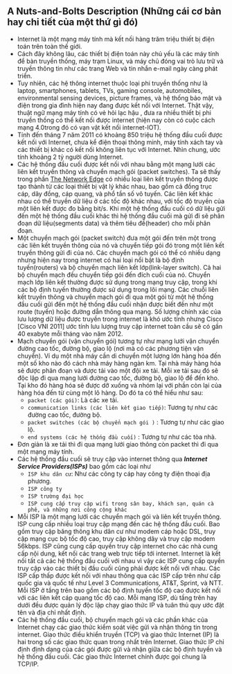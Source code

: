 ## A Nuts-and-Bolts Description (Những cái cơ bản hay chi tiết của một thứ gì đó)

- Internet là một mạng máy tính mà kết nối hàng trăm triệu thiết bị điện toán trên toàn thế giới.
- Cách đây không lâu, các thiết bị điện toán này chủ yếu là các máy tính để bàn truyền thống, máy trạm Linux, và máy chủ đóng vai trò lưu trữ và truyền thông tin như các trang Web và tin nhắn e-mail ngày càng phát triển.
- Tuy nhiên, các hệ thông internet thuộc loại phi truyền thống như là laptop, smartphones, tablets, TVs, gaming console, automobiles, environmental sensing devices, picture frames, và hệ thống bảo mật và điện trong gia đình hiện nay đang được kết nối với Internet. Thật vậy, thuật ngữ mạng máy tính có vẻ hỏi lạc hậu , đưa ra nhiều thiết bị phi truyền thống có thể kết nối được internet (hiện nay còn có cuộc cách mạng 4.0trong đó có vạn vật kết nối internet-IOT).
- Tính đến tháng 7 năm 2011 có khoảng 850 triệu hệ thống đầu cuối được kết nối với Internet, chưa kể điện thoại thông minh, máy tính xách tay và các thiết bị khác có kết nối không liên tục với Internet. Nhìn chung, ước tính khoảng 2 tỷ người dùng Internet.
- Các hệ thống đầu cuối được kết nối với nhau bằng một mạng lưới các liên kết truyền thông và chuyển mạch gói (packet switches). Ta sẽ thấy trong phần [The Network Edge]() có nhiều loại liên kết truyền thông được tạo thành từ các loại thiết bị vật lý khác nhau, bao gồm cả đồng trục cáp, dây đồng, cáp quang, và phổ tần số vô tuyến. Các liên kết khác nhau có thể truyền dữ liệu ở các tốc độ khác nhau, với tốc độ truyền của một liên kết được đo bằng bit/s. Khi một hệ thống đầu cuối có dữ liệu gửi đến một hệ thống đầu cuối khác thì hệ thống đầu cuối mà gửi đi sẽ phân đoạn dữ liệu(segments data) và thêm tiêu đề(header) cho mỗi phân đoạn. 
- Một chuyển mạch gói (packet switch) đưa một gói đến trên một trong các liên kết truyền thông của nó và chuyển tiếp gói đó trong một liên kết truyền thông gửi đi của nó. Các chuyển mạch gói có thể có nhiều dạng nhưng hiện nay trong internet có hai loại nổi bật là bộ định tuyến(routers) và bộ chuyển mạch liên kết lớp(link-layer switch). Cả hai bộ chuyển mạch đều chuyển tiếp gói đến đích cuối của nó. Chuyển mạch lớp liên kết thường được sử dụng trong mạng truy cập, trong khi các bộ định tuyến thường được sử dụng trong lõi mạng. Các chuỗi liên kết truyền thông và chuyển mạch gói đi qua một gói từ một hệ thống đầu cuối gửi đến một hệ thống đầu cuối nhận được biết đến như một route (tuyến) hoặc đường dẫn thông qua mạng. Số lượng chính xác của lưu lượng dữ liệu được truyền trong internet là khó ước tính nhưng Cisco [Cisco VNI 2011] ước tính lưu lượng truy cập internet toàn cầu sẽ có gần 40 exabyte mỗi tháng vào năm 2012.
- Mạch chuyển gói (vận chuyển gói) tương tự như mạng lưới vận chuyển đường cao tốc, đường bộ, giao lộ (nơi mà có các phương tiện vận chuyển). Ví dụ một nhà máy cần di chuyển một lượng lớn hàng hóa đến một số kho nào đó cách nhà máy hàng ngàn km. Tại nhà máy hàng hóa sẽ được phân đoạn và được tải vào một đội xe tải. Mỗi xe tải sau đó sẽ độc lập đi qua mạng lưới đường cao tốc, đường bộ, giao lộ để đến kho. Tại kho đó hàng hóa sẽ được dỡ xuống và nhóm lại với phần còn lại của hàng hóa đến từ cùng một lô hàng. Do đó ta có thể hiểu như sau:
  - ```packet (các gói)```: Là các xe tải.
  - ```communication links (các liên kết giao tiếp)```: Tương tự như các đường cao tốc, đường bộ.
  - ```packet switches (các bộ chuyển mạch gói )``` : Tương tự như các giao lộ.
  - ```end systems (các hệ thống đầu cuối)``` : Tương tự như các tòa nhà.
- Đơn giản là xe tải thì đi qua mạng lưới giao thông còn packet thì đi qua một mạng máy tính.
- Các hệ thồng đầu cuối sẽ truy cập vào internet thông qua ***Internet Service Providers(ISPs)*** bao gồm các loại như
  - ```ISP khu dân cư```: Như các công ty cáp hay công ty điện thoại địa phương.
  - ```ISP công ty```
  - ```ISP trường đại học```
  - ```ISP cung cấp truy cập wifi trong sân bay, khách sạn, quán cà phê, và những nơi công cộng khác```
- Mỗi ISP là một mạng lưới các chuyển mạch gói và liên kết truyền thông. ISP cung cấp nhiều loại truy cập mạng đến các hệ thống đầu cuối. Bao gồm truy cập băng thông khu dân cư như modem cáp hoặc DSL, truy cập mạng cục bộ tốc độ cao, truy cập không dây và truy cập modem 56kbps. ISP cũng cung cấp quyền truy cập internet cho các nhà cung cấp nội dung, kết nối các trang web trực tiếp tới internet. Internet là kết nối tất cả các hệ thống đầu cuối với nhau vì vậy các ISP cung cấp quyền truy cập vào các thiết bị đầu cuối cũng phải được kết nối với nhau. Các ISP cấp thấp được kết nối với nhau thông qua các ISP cấp trên như cấp quốc gia và quốc tế như Level 3 Communications, AT&T, Sprint, và NTT. Mỗi ISP ở tầng trên bao gồm các bộ định tuyến tốc độ cao được kết nối với các liên kết cáp quang tốc độ cao. Mỗi mạng ISP, dù tầng trên hay dưới đều được quản lý độc lập chạy giao thức IP và tuân thủ quy ước đặt tên và địa chỉ nhất định.
- Các hệ thống đầu cuối, bộ chuyển mạch gói và các phần khác của Internet chạy các giao thức kiểm soát việc gửi và nhận thông tin trong internet. Giao thức điều khiển truyền (TCP) và giao thức Internet (IP) là hai trong số các giao thức quan trong nhất trên Internet. Giao thức IP chỉ định định dạng của các gói được gửi và nhận giữa các bộ định tuyến và hệ thống đầu cuối. Các giao thức Internet chính được gọi chung là TCP/IP.
